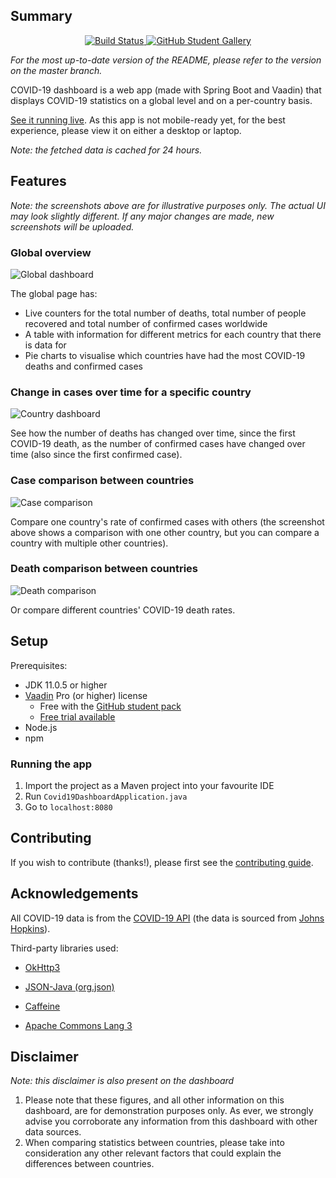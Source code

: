 ## Summary

<p align="center">
  <a href="https://travis-ci.com/knjk04/COVID-19-dashboard">
    <img src="https://travis-ci.com/knjk04/COVID-19-dashboard.svg?branch=master" alt="Build Status"/>
  </a>
  
  <a href="https://education.github.com/pack/gallery#c19Dash">
    <img src="https://img.shields.io/static/v1?label=Featured%20in&message=GitHub%20Student%20Gallery&color=00a8ff&logo=github&labelColor=192a56" alt="GitHub Student Gallery"/>
  </a>
</p>

*For the most up-to-date version of the README, please refer to the version on the master branch.*

COVID-19 dashboard is a web app (made with Spring Boot and Vaadin) that displays COVID-19 statistics on a global level 
and on a per-country basis. 

[See it running live](https://covid19.karankumar.com/). As this app is not mobile-ready yet, for the best experience, please view it on either a desktop or laptop.

*Note: the fetched data is cached for 24 hours.*

## Features

*Note: the screenshots above are for illustrative purposes only. The actual UI may look slightly different. 
If any major changes are made, new screenshots will be uploaded.*

### Global overview

![Global dashboard](/media/global_dashboard.png)

The global page has:
- Live counters for the total number of deaths, total number of people recovered and total number of confirmed cases worldwide
- A table with information for different metrics for each country that there is data for
- Pie charts to visualise which countries have had the most COVID-19 deaths and confirmed cases

### Change in cases over time for a specific country

![Country dashboard](/media/cases_and_deaths_one_country.png)

See how the number of deaths has changed over time, since the first COVID-19 death, as the number of confirmed cases
have changed over time (also since the first confirmed case).

### Case comparison between countries

![Case comparison](/media/cases_comparison.png)

Compare one country's rate of confirmed cases with others (the screenshot above shows a comparison with
one other country, but you can compare a country with multiple other countries).

### Death comparison between countries

![Death comparison](/media/deaths_comparison.png)

Or compare different countries' COVID-19 death rates.

## Setup

Prerequisites:

- JDK 11.0.5 or higher
- [Vaadin](https://vaadin.com/) Pro (or higher) license 
    - Free with the [GitHub student pack](https://education.github.com/pack)
    - [Free trial available](https://vaadin.com/pricing)
- Node.js
- npm

### Running the app

1. Import the project as a Maven project into your favourite IDE
2. Run `Covid19DashboardApplication.java`
2. Go to `localhost:8080`

## Contributing

If you wish to contribute (thanks!), please first see the [contributing guide](https://github.com/knjk04/COVID-19-dashboard/blob/master/CONTRIBUTING.md).

## Acknowledgements

All COVID-19 data is from the [COVID-19 API](https://covid19api.com/) (the data is sourced from [Johns Hopkins](https://github.com/CSSEGISandData/COVID-19)).

Third-party libraries used:

- [OkHttp3](https://square.github.io/okhttp/)

- [JSON-Java (org.json)](https://github.com/stleary/JSON-java)

- [Caffeine](https://github.com/ben-manes/caffeine)

- [Apache Commons Lang 3](https://commons.apache.org/proper/commons-lang/)

## Disclaimer

*Note: this disclaimer is also present on the dashboard*

1. Please note that these figures, and all other information on this dashboard, are for demonstration purposes only. As ever, we strongly advise you corroborate any information from this dashboard with other data sources.
2. When comparing statistics between countries, please take into consideration any other relevant factors that could explain the differences between countries.
